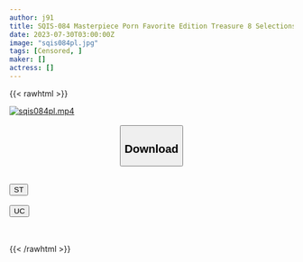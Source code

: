 ```yaml
---
author: j91
title: SQIS-084 Masterpiece Porn Favorite Edition Treasure 8 Selections Prostitution / Incident / Debt / Youth
date: 2023-07-30T03:00:00Z
image: "sqis084pl.jpg"
tags: [Censored, ]
maker: []
actress: []
---
```



{{< rawhtml >}}

<div class="video" data-videoid="a07DYR1j01UxYMd">
    <a href="javascript:;">
        <img src="https://my.j91.asia/posts/sqis084pl/sqis084pl.jpg" width="WIDTH" height="HEIGHT" alt="sqis084pl.mp4" loading="lazy">
    </a>
</div>

<script type="text/javascript" src="https://j91.asia/asset/on-demand-st.js"></script>

<br>
  <link rel="stylesheet" href="https://j91.asia/asset/bs5.css">
  
  <center>
  <button class="btn btn-primary" type="button" data-bs-toggle="collapse" data-bs-target=".multi-collapse" aria-expanded="false" aria-controls="multiCollapseExample1 multiCollapseExample2"><h2>Download</h2></button></center>
</p>
<div class="row">
  <div class="col">
    <div class="collapse multi-collapse" id="multiCollapseExample1">
      <div class="card card-body">
	      	      <br>
<div class="buttons">  
<a href="https://streamtape.to/v/a07DYR1j01UxYMd"><button class="btn-hover color-3"><i class="fa fa-download"></i> ST</button></a></div>
    </div>
  </div>
</div>
  <div class="col">
    <div class="collapse multi-collapse" id="multiCollapseExample2">
      <div class="card card-body">
	      <br>
<div class="buttons">
    <a href="https://userscloud.com/r2c6tdrxor9v"><button class="btn-hover color-9"><i class="fa fa-download"></i> UC</button></a></div>
<br><br>
      </div>
    </div>
  </div>
</div>

{{< /rawhtml >}}